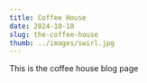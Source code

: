 ```yaml
---
title: Coffee House
date: 2024-10-10
slug: the-coffee-house
thumb: ../images/swirl.jpg
---
```


This is the coffee house blog page 